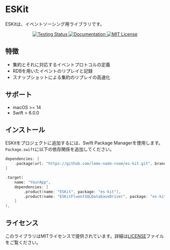 # ESKit

ESKitは、イベントソーシング用ライブラリです。

<p align="center">
    <a href="https://github.com/lemo-nade-room/es-kit/actions/workflows/swift-ci.yaml">
        <img src="https://github.com/lemo-nade-room/es-kit/actions/workflows/swift-ci.yaml/badge.svg" alt="Testing Status">
    </a>
    <a href="https://lemo-nade-room.github.io/es-kit/">
        <img src="https://design.vapor.codes/images/readthedocs.svg" alt="Documentation">
    </a>
    <a href="LICENSE">
        <img src="https://design.vapor.codes/images/mitlicense.svg" alt="MIT License">
    </a>
</p>

## 特徴

- 集約とそれに対応するイベントプロトコルの定義
- RDBを用いたイベントのリプレイと記録
- スナップショットによる集約のリプレイの高速化

## サポート

- macOS >= 14
- Swift > 6.0.0

## インストール

ESKitをプロジェクトに追加するには、Swift Package Managerを使用します。`Package.swift`に以下の依存関係を追加してください。

```swift
dependencies: [
    .package(url: "https://github.com/lemo-nade-room/es-kit.git", branch: "main")
]
```

```swift
.target(
    name: "YourApp",
    dependencies: [
        .product(name: "ESKit", package: "es-kit"),
        .product(name: "ESKitFluentSQLDatabaseDriver", package: "es-kit"),
    ]
),
```

## ライセンス

このライブラリはMITライセンスで提供されています。詳細は[LICENSE](./LICENSE)ファイルをご覧ください。